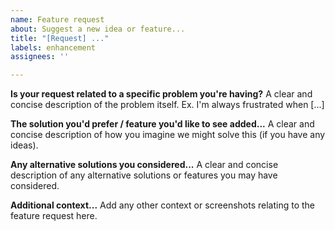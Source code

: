 ```yaml
---
name: Feature request
about: Suggest a new idea or feature...
title: "[Request] ..."
labels: enhancement
assignees: ''

---
```


**Is your request related to a specific problem you're having?**
A clear and concise description of the problem itself. Ex. I'm always frustrated when [...]

**The solution you'd prefer / feature you'd like to see added...**
A clear and concise description of how you imagine we might solve this (if you have any ideas).

**Any alternative solutions you considered...**
A clear and concise description of any alternative solutions or features you may have considered.

**Additional context...**
Add any other context or screenshots relating to the feature request here.
